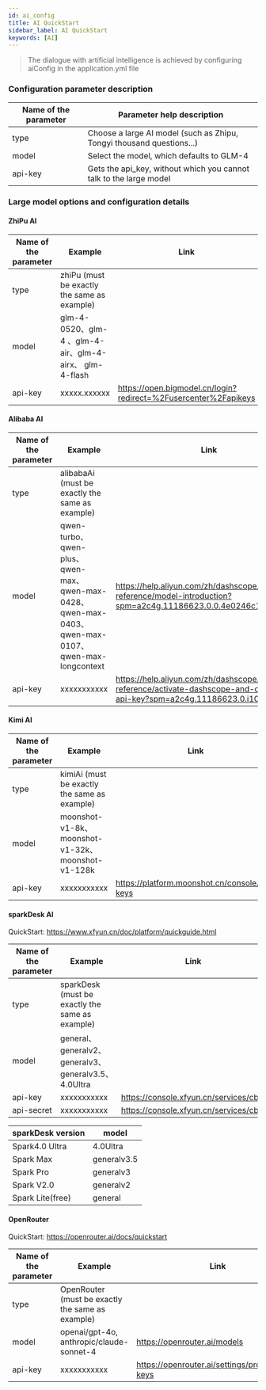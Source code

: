 ```yaml
---
id: ai_config
title: AI QuickStart  
sidebar_label: AI QuickStart
keywords: [AI]
---
```


> The dialogue with artificial intelligence is achieved by configuring aiConfig in the application.yml file

### Configuration parameter description

| Name of the parameter |                      Parameter help description                       |
|-----------------------|-----------------------------------------------------------------------|
| type                  | Choose a large AI model (such as Zhipu, Tongyi thousand questions...) |
| model                 | Select the model, which defaults to GLM-4                             |
| api-key               | Gets the api_key, without which you cannot talk to the large model    |

### Large model options and configuration details

#### ZhiPu AI

| Name of the parameter |                       Example                       |                              Link                               |
|-----------------------|-----------------------------------------------------|-----------------------------------------------------------------|
| type                  | zhiPu (must be exactly the same as example)         |                                                                 |
| model                 | glm-4-0520、glm-4 、glm-4-air、glm-4-airx、 glm-4-flash |                                                                 |
| api-key               | xxxxx.xxxxxx                                        | <https://open.bigmodel.cn/login?redirect=%2Fusercenter%2Fapikeys> |

#### Alibaba AI

| Name of the parameter |                                           Example                                            |                                                            Link                                                            |
|-----------------------|----------------------------------------------------------------------------------------------|----------------------------------------------------------------------------------------------------------------------------|
| type                  | alibabaAi (must be exactly the same as example)                                              |                                                                                                                            |
| model                 | qwen-turbo、qwen-plus、qwen-max、qwen-max-0428、qwen-max-0403、qwen-max-0107、qwen-max-longcontext | <https://help.aliyun.com/zh/dashscope/developer-reference/model-introduction?spm=a2c4g.11186623.0.0.4e0246c1RQFKMH>          |
| api-key               | xxxxxxxxxxx                                                                                  | <https://help.aliyun.com/zh/dashscope/developer-reference/activate-dashscope-and-create-an-api-key?spm=a2c4g.11186623.0.i10> |

#### Kimi AI

| Name of the parameter |                     Example                     |                     Link                      |
|-----------------------|-------------------------------------------------|-----------------------------------------------|
| type                  | kimiAi (must be exactly the same as example)    |                                               |
| model                 | moonshot-v1-8k、moonshot-v1-32k、moonshot-v1-128k |                                               |
| api-key               | xxxxxxxxxxx                                     | <https://platform.moonshot.cn/console/api-keys> |

#### sparkDesk AI

QuickStart: <https://www.xfyun.cn/doc/platform/quickguide.html>

| Name of the parameter |                     Example                      |                 Link                  |
|-----------------------|--------------------------------------------------|---------------------------------------|
| type                  | sparkDesk (must be exactly the same as example)  |                                       |
| model                 | general、generalv2、generalv3、generalv3.5、4.0Ultra |                                       |
| api-key               | xxxxxxxxxxx                                      | <https://console.xfyun.cn/services/cbm> |
| api-secret            | xxxxxxxxxxx                                      | <https://console.xfyun.cn/services/cbm> |

| sparkDesk version |    model    |
|-------------------|-------------|
| Spark4.0 Ultra    | 4.0Ultra    |
| Spark Max         | generalv3.5 |
| Spark Pro         | generalv3   |
| Spark V2.0        | generalv2   |
| Spark Lite(free)  | general     |

#### OpenRouter

QuickStart: <https://openrouter.ai/docs/quickstart>

| Name of the parameter | Example                                        | Link                                    |
|-----------------------|------------------------------------------------|-----------------------------------------|
| type                  | OpenRouter (must be exactly the same as example) |                                         |
| model                 | openai/gpt-4o, anthropic/claude-sonnet-4       | <https://openrouter.ai/models>                                      |
| api-key               | xxxxxxxxxxx                                    | <https://openrouter.ai/settings/provisioning-keys> |

